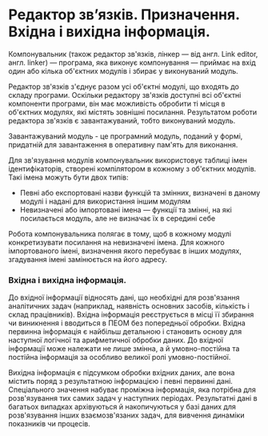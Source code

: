 # Редактор зв’язків. Призначення. Вхідна і вихідна інформація.
Компонувальник (також редактор зв'язків, лінкер — від англ. Link editor, англ. linker) — програма, яка виконує компонування — приймає на вхід один або кілька об'єктних модулів і збирає у виконуваний модуль.

Редактор зв'язків з'єднує разом усі об'єктні модулі, що входять до складу програми. Оскільки редактору зв'язків доступні всі об'єктні компоненти програми, він має можливість обробити ті місця в об'єктних модулях, які містять зовнішні посилання. Результатом роботи редактора зв'язків є завантажуваний, тобто виконуваний модуль.

Завантажуваний модуль - це програмний модуль, поданий у формі, придатній для завантаження в оперативну пам'ять для виконання.

Для зв'язування модулів компонувальник використовує таблиці імен ідентифікаторів, створені компілятором в кожному з об'єктних модулів. Такі імена можуть бути двох типів:

- Певні або експортовані назви функцій та змінних, визначені в даному модулі і надані для використання іншим модулям
- Невизначені або імпортовані імена — функції та змінні, на які посилається модуль, але не визначає їх в середині себе

Робота компонувальника полягає в тому, щоб в кожному модулі конкретизувати посилання на невизначені імена. Для кожного імпортованого імені, визначення якого перебуває в інших модулях, згадування імені замінюється на його адресу.

### Вхідна і вихідна інформація.
До вхідної інформації відносять дані, що необхідні для розв'язання аналітичних задач (наприклад, наявність основних засобів, кількість і склад працівників). Вхідна інформація реєструється в місці її збирання чи виникнення і вводиться в ПЕОМ без попередньої обробки. Вхідна первинна інформація є найбільш детальною і становить основу для наступної логічної та арифметичної обробки даних. До вхідної інформації може належати не лише змінна, а й умовно-постійна та постійна інформація за особливо великої ролі умовно-постійної. 

Вихідна інформація є підсумком обробки вхідних даних, але вона містить поряд з результатною інформацією і певні первинні дані. Спеціального значення набуває проміжна інформація, яка потрібна для розв'язування тих самих задач у наступних періодах. Результатні дані в багатьох випадках архівуються й накопичуються у базі даних для розв'язування інших взаємозв'язаних задач, для вивчення динаміки показників чи процесів.
